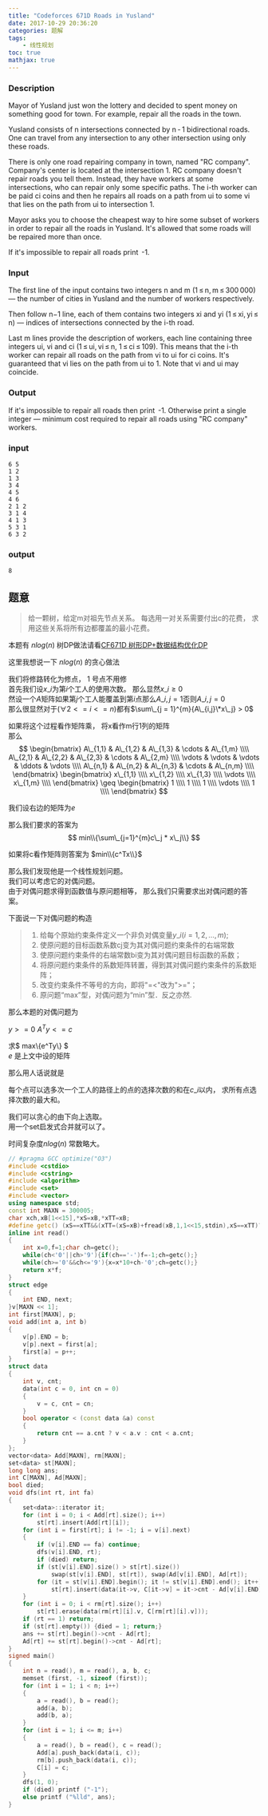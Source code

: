 ```yaml
---
title: "Codeforces 671D Roads in Yusland"
date: 2017-10-29 20:36:20
categories: 题解
tags:
    - 线性规划
toc: true
mathjax: true
---
```


### Description
Mayor of Yusland just won the lottery and decided to spent money on something good for town. For example, repair all the roads in the town.

Yusland consists of n intersections connected by n - 1 bidirectional roads. One can travel from any intersection to any other intersection using only these roads.

There is only one road repairing company in town, named "RC company". Company's center is located at the intersection 1. RC company doesn't repair roads you tell them. Instead, they have workers at some intersections, who can repair only some specific paths. The i-th worker can be paid ci coins and then he repairs all roads on a path from ui to some vi that lies on the path from ui to intersection 1.

Mayor asks you to choose the cheapest way to hire some subset of workers in order to repair all the roads in Yusland. It's allowed that some roads will be repaired more than once.

If it's impossible to repair all roads print  -1.

### Input
The first line of the input contains two integers n and m (1 ≤ n, m ≤ 300 000) — the number of cities in Yusland and the number of workers respectively.

Then follow n−1 line, each of them contains two integers xi and yi (1 ≤ xi, yi ≤ n) — indices of intersections connected by the i-th road.

Last m lines provide the description of workers, each line containing three integers ui, vi and ci (1 ≤ ui, vi ≤ n, 1 ≤ ci ≤ 109). This means that the i-th worker can repair all roads on the path from vi to ui for ci coins. It's guaranteed that vi lies on the path from ui to 1. Note that vi and ui may coincide.

### Output
If it's impossible to repair all roads then print  -1. Otherwise print a single integer — minimum cost required to repair all roads using "RC company" workers.

### input
    6 5
    1 2
    1 3
    3 4
    4 5
    4 6
    2 1 2
    3 1 4
    4 1 3
    5 3 1
    6 3 2
### output
    8

## 题意

>给一颗树，给定m对祖先节点关系。 每选用一对关系需要付出c的花费， 求用这些关系将所有边都覆盖的最小花费。  

本题有 $nlog(n)$ 树DP做法请看[CF671D 树形DP+数据结构优化DP](http://cooook.coding.me/2017/10/29/CF671D/)  

这里我想说一下 $nlog(n)$ 的贪心做法

我们将修路转化为修点， 1 号点不用修  
首先我们设$x\_i$为第$i$个工人的使用次数。 那么显然$x\_i \geq 0$  
然设一个$A$矩阵如果第$j$个工人能覆盖到第$i$点那么$A\_{i,j}=1$否则$A\_{i,j}=0$  
那么很显然对于$(\forall 2 <= i <= n)$都有$\sum\_{j = 1}^{m}{A\_{i,j}\*x\_j} > 0$  

如果将这个过程看作矩阵乘， 将x看作m行1列的矩阵  
那么
$$ \begin{bmatrix}  A\_{1,1} & A\_{1,2} & A\_{1,3} & \cdots & A\_{1,m} \\\\    A\_{2,1} & A\_{2,2} & A\_{2,3} & \cdots & A\_{2,m} \\\\   \vdots & \vdots & \vdots & \ddots & \vdots \\\\    A\_{n,1} & A\_{n,2} & A\_{n,3} & \cdots & A\_{n,m} \\\\   \end{bmatrix}
\begin{bmatrix} x\_{1,1} \\\\ x\_{1,2} \\\\ x\_{1,3} \\\\ \vdots \\\\ x\_{1,m} \\\\ \end{bmatrix} \geq \begin{bmatrix} 1 \\\\ 1 \\\\ 1 \\\\ \vdots \\\\ 1 \\\\ \end{bmatrix} $$

我们设右边的矩阵为$e$  

那么我们要求的答案为
$$ min\\{\sum\_{j=1}^{m}c\_j * x\_j\\} $$  

如果将c看作矩阵则答案为
$min\\{c^Tx\\}$

那么我们发现他是一个线性规划问题。  
我们可以考虑它的对偶问题。  
由于对偶问题求得到函数值与原问题相等， 那么我们只需要求出对偶问题的答案。  

下面说一下对偶问题的构造  

> 1. 给每个原始约束条件定义一个非负对偶变量$y\_i (i=1,2,…,m)$;
> 2. 使原问题的目标函数系数cj变为其对偶问题约束条件的右端常数
> 3. 使原问题约束条件的右端常数bi变为其对偶问题目标函数的系数；
> 4. 将原问题约束条件的系数矩阵转置，得到其对偶问题约束条件的系数矩阵；
> 5. 改变约束条件不等号的方向，即将"=<"改为">="；
> 6. 原问题“max”型，对偶问题为“min”型．反之亦然.

那么本题的对偶问题为 

$y >= 0$
$A^Ty <= c$

求$ max\\{e^Ty\\} $  
$e$ 是上文中设的矩阵  

那么用人话说就是

每个点可以选多次一个工人的路径上的点的选择次数的和在$c\_i$以内， 求所有点选择次数的最大和。  

我们可以贪心的由下向上选取。  
用一个set启发式合并就可以了。  

时间复杂度$nlog(n)$ 常数略大。  

```c++
// #pragma GCC optimize("O3")
#include <cstdio>
#include <cstring>
#include <algorithm>
#include <set>
#include <vector>
using namespace std;
const int MAXN = 300005;
char xch,xB[1<<15],*xS=xB,*xTT=xB;
#define getc() (xS==xTT&&(xTT=(xS=xB)+fread(xB,1,1<<15,stdin),xS==xTT)?0:*xS++)
inline int read()
{
    int x=0,f=1;char ch=getc();
    while(ch<'0'||ch>'9'){if(ch=='-')f=-1;ch=getc();}
    while(ch>='0'&&ch<='9'){x=x*10+ch-'0';ch=getc();}
    return x*f;
}
struct edge
{
    int END, next;
}v[MAXN << 1];
int first[MAXN], p;
void add(int a, int b)
{
    v[p].END = b;
    v[p].next = first[a];
    first[a] = p++;
}
struct data
{
    int v, cnt;
    data(int c = 0, int cn = 0)
    {
        v = c, cnt = cn;
    }
    bool operator < (const data &a) const
    {
        return cnt == a.cnt ? v < a.v : cnt < a.cnt;
    }
};
vector<data> Add[MAXN], rm[MAXN];
set<data> st[MAXN];
long long ans;
int C[MAXN], Ad[MAXN];
bool died;
void dfs(int rt, int fa)
{
    set<data>::iterator it;
    for (int i = 0; i < Add[rt].size(); i++)
        st[rt].insert(Add[rt][i]);
    for (int i = first[rt]; i != -1; i = v[i].next)
    {
        if (v[i].END == fa) continue;
        dfs(v[i].END, rt);
        if (died) return;
        if (st[v[i].END].size() > st[rt].size())
            swap(st[v[i].END], st[rt]), swap(Ad[v[i].END], Ad[rt]);
        for (it = st[v[i].END].begin(); it != st[v[i].END].end(); it++)
            st[rt].insert(data(it->v, C[it->v] = it->cnt - Ad[v[i].END] + Ad[rt]));
    }
    for (int i = 0; i < rm[rt].size(); i++)
        st[rt].erase(data(rm[rt][i].v, C[rm[rt][i].v]));
    if (rt == 1) return;
    if (st[rt].empty()) {died = 1; return;}
    ans += st[rt].begin()->cnt - Ad[rt];
    Ad[rt] += st[rt].begin()->cnt - Ad[rt];
}
signed main()
{
    int n = read(), m = read(), a, b, c;
    memset (first, -1, sizeof (first));
    for (int i = 1; i < n; i++)
    {
        a = read(), b = read();
        add(a, b);
        add(b, a);
    }
    for (int i = 1; i <= m; i++)
    {
        a = read(), b = read(), c = read();
        Add[a].push_back(data(i, c));
        rm[b].push_back(data(i, c));
        C[i] = c;
    }
    dfs(1, 0);
    if (died) printf ("-1");
    else printf ("%lld", ans);
}
```
